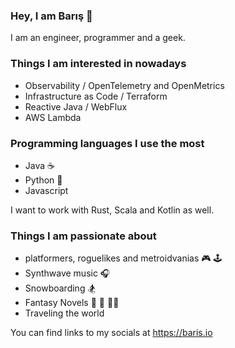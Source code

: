 ### Hey, I am Barış 👋

I am an engineer, programmer and a geek.

### Things I am interested in nowadays
* Observability / OpenTelemetry and OpenMetrics
* Infrastructure as Code / Terraform
* Reactive Java / WebFlux
* AWS Lambda

### Programming languages I use the most
* Java :coffee:
* Python :snake:
* Javascript

I want to work with Rust, Scala and Kotlin as well.

### Things I am passionate about
* platformers, roguelikes and metroidvanias :video_game: :joystick: 
* Synthwave music :headphones:
* Snowboarding :snowboarder: 
* Fantasy Novels :elf: :dragon: :mage_man:	
* Traveling the world

You can find links to my socials at https://baris.io
